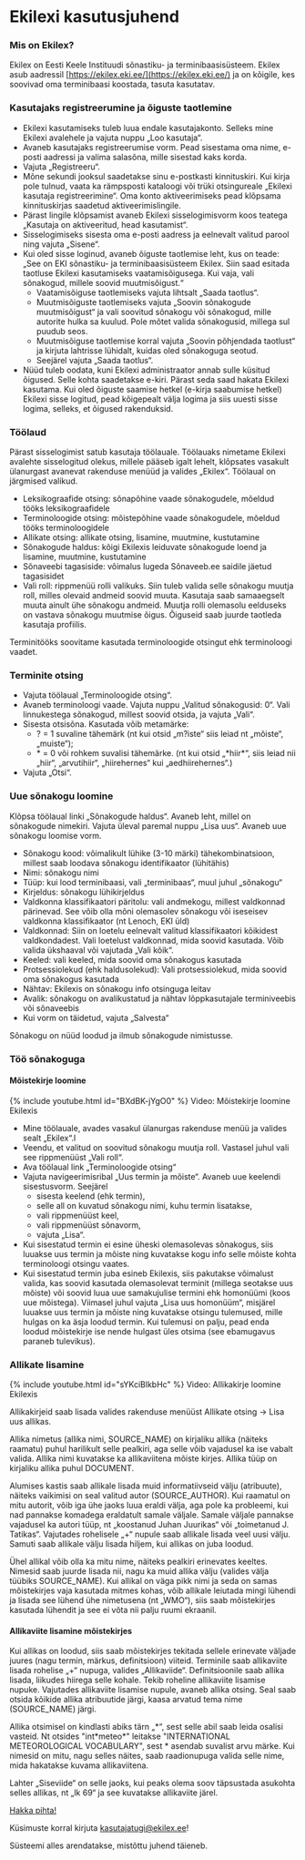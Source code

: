﻿# Ekilexi kasutusjuhend

### Mis on Ekilex?

Ekilex on Eesti Keele Instituudi sõnastiku- ja terminibaasisüsteem. Ekilex asub aadressil [https://ekilex.eki.ee/](https://ekilex.eki.ee/) ja on kõigile, kes soovivad oma terminibaasi koostada, tasuta kasutatav.

### Kasutajaks registreerumine ja õiguste taotlemine

- Ekilexi kasutamiseks tuleb luua endale kasutajakonto. Selleks mine Ekilexi avalehele ja vajuta nuppu „Loo kasutaja“. 
- Avaneb kasutajaks registreerumise vorm. Pead sisestama oma nime, e-posti aadressi ja valima salasõna, mille sisestad kaks korda. 
- Vajuta „Registreeru“. 
- Mõne sekundi jooksul saadetakse sinu e-postkasti kinnituskiri. Kui kirja pole tulnud, vaata ka rämpsposti kataloogi või trüki otsingureale „Ekilexi kasutaja registreerimine“. Oma konto aktiveerimiseks pead klõpsama kinnituskirjas saadetud aktiveerimislingile.
- Pärast lingile klõpsamist avaneb Ekilexi sisselogimisvorm koos teatega „Kasutaja on aktiveeritud, head kasutamist“.
- Sisselogimiseks sisesta oma e-posti aadress ja eelnevalt valitud parool ning vajuta „Sisene“.
- Kui oled sisse loginud, avaneb õiguste taotlemise leht, kus on teade: „See on EKI sõnastiku- ja terminibaasisüsteem Ekilex. Siin saad esitada taotluse Ekilexi kasutamiseks vaatamisõigusega. Kui vaja, vali sõnakogud, millele soovid muutmisõigust.“
  - Vaatamisõiguse taotlemiseks vajuta lihtsalt „Saada taotlus“. 
  - Muutmisõiguste taotlemiseks vajuta „Soovin sõnakogude muutmisõigust“ ja vali soovitud sõnakogu või sõnakogud, mille autorite hulka sa kuulud. Pole mõtet valida sõnakogusid, millega sul puudub seos.
  - Muutmisõiguse taotlemise korral vajuta „Soovin põhjendada taotlust“ ja kirjuta lahtrisse lühidalt, kuidas oled sõnakoguga seotud.
  - Seejärel vajuta „Saada taotlus“.
- Nüüd tuleb oodata, kuni Ekilexi administraator annab sulle küsitud õigused. Selle kohta saadetakse e-kiri. Pärast seda saad hakata Ekilexi kasutama. Kui oled õiguste saamise hetkel (e-kirja saabumise hetkel) Ekilexi sisse logitud, pead kõigepealt välja logima ja siis uuesti sisse logima, selleks, et õigused rakenduksid.

### Töölaud

Pärast sisselogimist satub kasutaja töölauale. Töölauaks nimetame Ekilexi avalehte sisselogitud olekus, millele pääseb igalt lehelt, klõpsates vasakult ülanurgast avanevat rakenduse menüüd ja valides „Ekilex“. Töölaual on järgmised valikud.

- Leksikograafide otsing: sõnapõhine vaade sõnakogudele, mõeldud tööks leksikograafidele
- Terminoloogide otsing: mõistepõhine vaade sõnakogudele, mõeldud tööks terminoloogidele
- Allikate otsing: allikate otsing, lisamine, muutmine, kustutamine
- Sõnakogude haldus: kõigi Ekilexis leiduvate sõnakogude loend ja lisamine, muutmine, kustutamine
- Sõnaveebi tagasiside: võimalus lugeda Sõnaveeb.ee saidile jäetud tagasisidet
- Vali roll: rippmenüü rolli valikuks. Siin tuleb valida selle sõnakogu muutja roll, milles olevaid andmeid soovid muuta. Kasutaja saab samaaegselt muuta ainult ühe sõnakogu andmeid. Muutja rolli olemasolu eelduseks on vastava sõnakogu muutmise õigus. Õiguseid saab juurde taotleda kasutaja profiilis.

Terminitööks soovitame kasutada terminoloogide otsingut ehk terminoloogi vaadet.

### Terminite otsing

- Vajuta töölaual „Terminoloogide otsing“.
- Avaneb terminoloogi vaade. Vajuta nuppu „Valitud sõnakogusid: 0“. Vali linnukestega sõnakogud, millest soovid otsida, ja vajuta „Vali“.
- Sisesta otsisõna. Kasutada võib metamärke: 
  - ? = 1 suvaline tähemärk (nt kui otsid „m?iste“ siis leiad nt „mõiste“, „muiste“);
  - \* = 0 või rohkem suvalisi tähemärke. (nt kui otsid „\*hiir\*“, siis leiad nii „hiir“, „arvutihiir“, „hiirehernes“ kui „aedhiirehernes“.)
- Vajuta „Otsi“.

### Uue sõnakogu loomine

Klõpsa töölaual linki „Sõnakogude haldus“. Avaneb leht, millel on sõnakogude nimekiri. Vajuta üleval paremal nuppu „Lisa uus“. Avaneb uue sõnakogu loomise vorm.

- Sõnakogu kood: võimalikult lühike (3-10 märki) tähekombinatsioon, millest saab loodava sõnakogu identifikaator (lühitähis)
- Nimi: sõnakogu nimi
- Tüüp: kui lood terminibaasi, vali „terminibaas“, muul juhul „sõnakogu“
- Kirjeldus: sõnakogu lühikirjeldus
- Valdkonna klassifikaatori päritolu: vali andmekogu, millest valdkonnad pärinevad. See võib olla mõni olemasolev sõnakogu või iseseisev valdkonna klassifikaator (nt Lenoch, EKI üld)
- Valdkonnad: Siin on loetelu eelnevalt valitud klassifikaatori kõikidest valdkondadest. Vali loetelust valdkonnad, mida soovid kasutada. Võib valida ükshaaval või vajutada „Vali kõik“.
- Keeled: vali keeled, mida soovid oma sõnakogus kasutada
- Protsessiolekud (ehk haldusolekud): Vali protsessiolekud, mida soovid oma sõnakogus kasutada
- Nähtav: Ekilexis on sõnakogu info otsinguga leitav
- Avalik: sõnakogu on avalikustatud ja nähtav lõppkasutajale terminiveebis või sõnaveebis
- Kui vorm on täidetud, vajuta „Salvesta“

Sõnakogu on nüüd loodud ja ilmub sõnakogude nimistusse.

### Töö sõnakoguga

#### Mõistekirje loomine

{% include youtube.html id="BXdBK-jYgO0" %}
Video: Mõistekirje loomine Ekilexis

- Mine töölauale, avades vasakul ülanurgas rakenduse menüü ja valides sealt „Ekilex“.l
- Veendu, et valitud on soovitud sõnakogu muutja roll. Vastasel juhul vali see rippmenüüst „Vali roll“.
- Ava töölaual link „Terminoloogide otsing“
- Vajuta navigeerimisribal „Uus termin ja mõiste“. Avaneb uue keelendi sisestusvorm. Seejärel
  - sisesta keelend (ehk termin),
  - selle all on kuvatud sõnakogu nimi, kuhu termin lisatakse,
  - vali rippmenüüst keel,
  - vali rippmenüüst sõnavorm,
  - vajuta „Lisa“.
- Kui sisestatud termin ei esine üheski olemasolevas sõnakogus, siis luuakse uus termin ja mõiste ning kuvatakse kogu info selle mõiste kohta terminoloogi otsingu vaates.
- Kui sisestatud termin juba esineb Ekilexis, siis pakutakse võimalust valida, kas soovid kasutada olemasolevat terminit (millega seotakse uus mõiste) või soovid luua uue samakujulise termini ehk homonüümi (koos uue mõistega). Viimasel juhul vajuta „Lisa uus homonüüm“, misjärel luuakse uus termin ja mõiste ning kuvatakse otsingu tulemused, mille hulgas on ka äsja loodud termin. Kui tulemusi on palju, pead enda loodud mõistekirje ise nende hulgast üles otsima (see ebamugavus paraneb tulevikus).


### Allikate lisamine

{% include youtube.html id="sYKciBlkbHc" %}
Video: Allikakirje loomine Ekilexis

Allikakirjeid saab lisada valides rakenduse menüüst Allikate otsing -> Lisa uus allikas.

Allika nimetus (allika nimi, SOURCE_NAME) on kirjaliku allika (näiteks raamatu) puhul harilikult selle pealkiri, aga selle võib vajadusel ka ise vabalt valida. Allika nimi kuvatakse ka allikaviitena mõiste kirjes.
Allika tüüp on kirjaliku allika puhul DOCUMENT.

Alumises kastis saab allikale lisada muid informatiivseid välju (atribuute), näiteks vaikimisi on seal valitud autor (SOURCE_AUTHOR). Kui raamatul on mitu autorit, võib iga ühe jaoks luua eraldi välja, aga pole ka probleemi, kui nad pannakse komadega eraldatult samale väljale. Samale väljale pannakse vajadusel ka autori tüüp, nt „koostanud Juhan Juurikas“ või „toimetanud J. Tatikas“.
Vajutades rohelisele „+“ nupule saab allikale lisada veel uusi välju. Samuti saab allikale välju lisada hiljem, kui allikas on juba loodud.

Ühel allikal võib olla ka mitu nime, näiteks pealkiri erinevates keeltes. Nimesid saab juurde lisada nii, nagu ka muid allika välju (valides välja tüübiks SOURCE_NAME). Kui allikal on väga pikk nimi ja seda on samas mõistekirjes vaja kasutada mitmes kohas, võib allikale leiutada mingi lühendi ja lisada see lühend ühe nimetusena (nt „WMO“), siis saab mõistekirjes kasutada lühendit ja see ei võta nii palju ruumi ekraanil.

#### Allikaviite lisamine mõistekirjes

Kui allikas on loodud, siis saab mõistekirjes tekitada sellele erinevate väljade juures (nagu termin, märkus, definitsioon) viiteid. Terminile saab allikaviite lisada rohelise „+“ nupuga, valides „Allikaviide“. Definitsioonile saab allika lisada, liikudes hiirega selle kohale. Tekib roheline allikaviite lisamise nupuke.
Vajutades allikaviite lisamise nupule, avaneb allika otsing. Seal saab otsida kõikide allika atribuutide järgi, kaasa arvatud tema nime (SOURCE_NAME) järgi.

Allika otsimisel on kindlasti abiks tärn „\*“, sest selle abil saab leida osalisi vasteid. Nt otsides "int\*meteo\*" leitakse "INTERNATIONAL METEOROLOGICAL VOCABULARY", sest * asendab suvalist arvu märke. Kui nimesid on mitu, nagu selles näites, saab raadionupuga valida selle nime, mida hakatakse kuvama allikaviitena.

Lahter „Siseviide“ on selle jaoks, kui peaks olema soov täpsustada asukohta selles allikas, nt „lk 69“ ja see kuvatakse allikaviite järel.


[Hakka pihta!](https://ekilex.eki.ee/)


Küsimuste korral kirjuta [kasutajatugi@ekilex.ee](mailto:kasutajatugi@ekilex.ee)!


Süsteemi alles arendatakse, mistõttu juhend täieneb.








